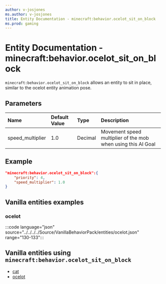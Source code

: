 ```yaml
---
author: v-josjones
ms.author: v-josjones
title: Entity Documentation - minecraft:behavior.ocelot_sit_on_block
ms.prod: gaming
---
```


# Entity Documentation - minecraft:behavior.ocelot_sit_on_block

`minecraft:behavior.ocelot_sit_on_block` allows an entity to sit in place, similar to the ocelot entity animation pose.

## Parameters

|Name |Default Value  |Type  |Description  |
|:----------|:----------|:----------|:----------|
|speed_multiplier| 1.0| Decimal| Movement speed multiplier of the mob when using this AI Goal |

## Example

```json
"minecraft:behavior.ocelot_sit_on_block":{
    "priority": 4,
    "speed_multiplier": 1.0
}
```

## Vanilla entities examples

### ocelot

:::code language="json" source="../../../../Source/VanillaBehaviorPack/entities/ocelot.json" range="130-133":::

## Vanilla entities using `minecraft:behavior.ocelot_sit_on_block`

- [cat](../../../../Source/VanillaBehaviorPack_Snippets/entities/cat.md)
- [ocelot](../../../../Source/VanillaBehaviorPack_Snippets/entities/ocelot.md)
